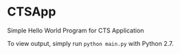 # CTSApp
Simple Hello World Program for CTS Application

To view output, simply run `python main.py` with Python 2.7.
